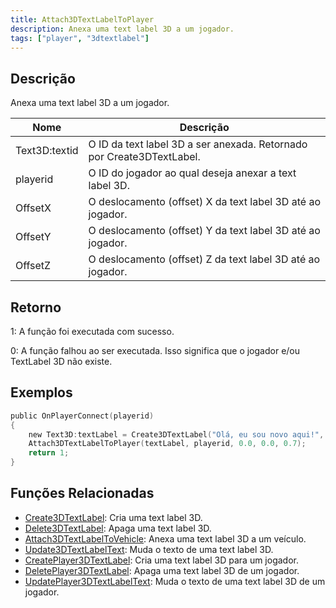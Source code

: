 ```yaml
---
title: Attach3DTextLabelToPlayer
description: Anexa uma text label 3D a um jogador.
tags: ["player", "3dtextlabel"]
---
```


## Descrição

Anexa uma text label 3D a um jogador.

| Nome      | Descrição                                                             |
| --------- | --------------------------------------------------------------------- |
| Text3D:textid | O ID da text label 3D a ser anexada. Retornado por Create3DTextLabel. |
| playerid  | O ID do jogador ao qual deseja anexar a text label 3D.                |
| OffsetX   | O deslocamento (offset) X da text label 3D até ao jogador.            |
| OffsetY   | O deslocamento (offset) Y da text label 3D até ao jogador.            |
| OffsetZ   | O deslocamento (offset) Z da text label 3D até ao jogador.            |

## Retorno

1: A função foi executada com sucesso.

0: A função falhou ao ser executada. Isso significa que o jogador e/ou TextLabel 3D não existe.

## Exemplos

```c
public OnPlayerConnect(playerid)
{
    new Text3D:textLabel = Create3DTextLabel("Olá, eu sou novo aqui!", 0x008080FF, 30.0, 40.0, 50.0, 40.0, 0);
    Attach3DTextLabelToPlayer(textLabel, playerid, 0.0, 0.0, 0.7);
    return 1;
}
```

## Funções Relacionadas

- [Create3DTextLabel](Create3DTextLabel.md): Cria uma text label 3D.
- [Delete3DTextLabel](Delete3DTextLabel.md): Apaga uma text label 3D.
- [Attach3DTextLabelToVehicle](Attach3DTextLabelToVehicle.md): Anexa uma text label 3D a um veículo.
- [Update3DTextLabelText](Update3DTextLabelText.md): Muda o texto de uma text label 3D.
- [CreatePlayer3DTextLabel](CreatePlayer3DTextLabel.md): Cria uma text label 3D para um jogador.
- [DeletePlayer3DTextLabel](DeletePlayer3DTextLabel.md): Apaga uma text label 3D de um jogador.
- [UpdatePlayer3DTextLabelText](UpdatePlayer3DTextLabelText.md): Muda o texto de uma text label 3D de um jogador.
